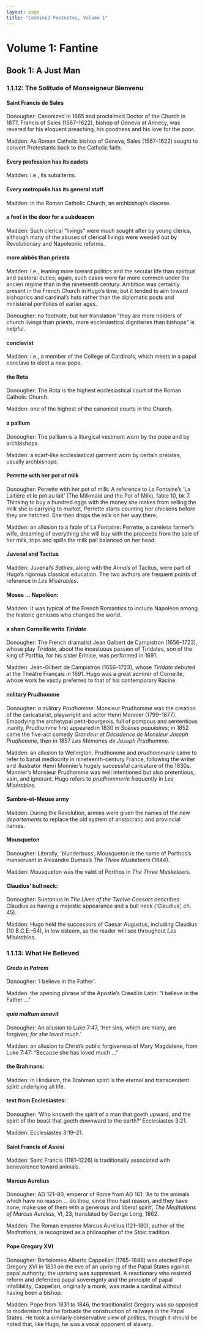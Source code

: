 ```yaml
---
layout: page
title: "Combined Footnotes, Volume 1"
---
```

# Volume 1: Fantine
## Book 1: A Just Man
### 1.1.12: The Solitude of Monseigneur Bienvenu

#### Saint Francis de Sales
Donougher: Canonized in 1665 and proclaimed Doctor of the Church in 1877, Francis of Sales (1567–1622), bishop of Geneva at Annecy, was revered for his eloquent preaching, his goodness and his love for the poor.

Madden: As Roman Catholic bishop of Geneva, Sales (1567–1622) sought to convert Protestants back to the Catholic faith.

#### Every profession has its cadets
Madden: i.e., its subalterns.

#### Every metropolis has its general staff
Madden: in the Roman Catholic Church, an archbishop’s diocese.

#### a foot in the door for a subdeacon
Madden: Such clerical “livings” were much sought after by young clerics, although many of the abuses of clerical livings were weeded out by Revolutionary and Napoleonic reforms.

#### more abbés than priests
Madden: i.e., leaning more toward politics and the secular life than spiritual and pastoral duties; again, such cases were far more common under the ancien régime than in the nineteenth century. Ambition was certainly present in the French Church in Hugo’s time, but it tended to aim toward bishoprics and cardinal’s hats rather than the diplomatic posts and ministerial portfolios of earlier ages.

Donougher: no footnote, but her translation "they are more holders of church livings than priests, more ecclesiastical dignitaries than bishops" is helpful.

#### conclavist
Madden: i.e., a member of the College of Cardinals, which meets in a papal conclave to elect a new pope.

#### the Rota
Donougher: The Rota is the highest ecclesiastical court of the Roman Catholic Church.

Madden: one of the highest of the canonical courts in the Church.

#### a pallium
Donougher: The pallium is a liturgical vestment worn by the pope and by archbishops.

Madden: a scarf-like ecclesiastical garment worn by certain prelates, usually archbishops.

#### Perrette with her pot of milk
Donougher: Perrette with her pot of milk: A reference to La Fontaine’s ‘La Laitière et le pot au lait’ (The Milkmaid and the Pot of Milk), fable 10, bk 7. Thinking to buy a hundred eggs with the money she makes from selling the milk she is carrying to market, Perrette starts counting her chickens before they are hatched. She then drops the milk on her way there.

Madden: an allusion to a fable of La Fontaine: Perrette, a careless farmer’s wife, dreaming of everything she will buy with the proceeds from the sale of her milk, trips and spills the milk pail balanced on her head.

#### Juvenal and Tacitus
Madden: Juvenal’s *Satires*, along with the *Annals* of Tacitus, were part of Hugo’s rigorous classical education. The two authors are frequent points of reference in *Les Misérables*.

#### Moses … Napoléon:
Madden: It was typical of the French Romantics to include Napoléon among the historic geniuses who changed the world.

#### a sham Corneille write *Tiridate*
Donougher: The French dramatist Jean Galbert de Campistron (1656–1723), whose play *Tiridate*, about the incestuous passion of Tiridates, son of the king of Parthia, for his sister Erinice, was performed in 1691.

Madden: Jean-Gilbert de Campistron (1656–1723), whose *Tiridate* debuted at the Théâtre Français in 1691. Hugo was a great admirer of Corneille, whose work he vastly preferred to that of his contemporary Racine.

#### military Prudhomme
Donougher: _a military Prudhomme_: Monsieur Prudhomme was the creation of the caricaturist, playwright and actor Henri Monnier (1799–1877). Embodying the archetypal petit-bourgeois, full of pompous and sententious inanity, Prudhomme first appeared in 1830 in _Scènes populaires_; in 1852 came the five-act comedy _Grandeur et Décadence de Monsieur Joseph Prudhomme_, then in 1857 _Les Mémoires de Joseph Prudhomme_.

Madden: an allusion to Wellington. Prudhomme and *prudhommerie* came to refer to banal mediocrity in nineteenth-century France, following the writer and illustrator Henri Monnier’s hugely successful caricature of the 1830s. Monnier’s Monsieur Prudhomme was well intentioned but also pretentious, vain, and ignorant. Hugo refers to *prudhommerie* frequently in *Les Misérables*.

#### Sambre-et-Meuse army
Madden: During the Revolution, armies were given the names of the new *départements* to replace the old system of aristocratic and provincial names.

#### Mousqueton
Donougher: Literally, ‘blunderbuss’, Mousqueton is the name of Porthos’s manservant in Alexandre Dumas’s _The Three Musketeers_ (1844).

Madden: Mousqueton was the valet of Porthos in *The Three Musketeers.*

#### Claudius’ bull neck:
Donougher: Suetonius in _The Lives of the Twelve Caesars_ describes Claudius as having a majestic appearance and a bull neck (‘Claudius’, ch. 45).

Madden: Hugo held the successors of Caesar Augustus, including Claudius (10 B.C.E.–54), in low esteem, as the reader will see throughout *Les Misérables*.

### 1.1.13: What He Believed

#### *Credo in Patrem*
Donougher: ‘I believe in the Father’.

Madden: the opening phrase of the Apostle’s Creed in Latin: “I believe in the Father …”

#### *quia multum amavit*
Donougher: An allusion to Luke 7:47, ‘Her sins, which are many, are forgiven; _for she loved much_.’

Madden: an allusion to Christ’s public forgiveness of Mary Magdelene, from Luke 7:47: “Because she has loved much …”

#### the Brahmans:
Madden: in Hinduism, the Brahman spirit is the eternal and transcendent spirit underlying all life.

#### text from Ecclesiastes:
Donougher: ‘Who knoweth the spirit of a man that goeth upward, and the spirit of the beast that goeth downward to the earth?’ Ecclesiastes 3:21.

Madden: Ecclesiastes 3:19–21.

#### Saint Francis of Assisi
Madden: Saint Francis (1181–1226) is traditionally associated with benevolence toward animals.

#### Marcus Aurelius
Donougher: AD 121–80, emperor of Rome from AD 161: ‘As to the animals which have no reason … do thou, since thou hast reason, and they have none, make use of them with a generous and liberal spirit’, _The Meditations of Marcus Aurelius_, VI, 23, translated by George Long, 1862.

Madden: The Roman emperor Marcus Aurelius (121–180), author of the *Meditations*, is recognized as a philosopher of the Stoic tradition.

#### Pope Gregory XVI
Donougher: Bartolomeo Alberto Cappellari (1765–1846) was elected Pope Gregory XVI in 1831 on the eve of an uprising of the Papal States against papal authority; the uprising was suppressed. A reactionary who resisted reform and defended papal sovereignty and the principle of papal infallibility, Cappellari, originally a monk, was made a cardinal without having been a bishop.

Madden: Pope from 1831 to 1846, the traditionalist Gregory was so opposed to modernism that he forbade the construction of railways in the Papal States. He took a similarly conservative view of politics, though it should be noted that, like Hugo, he was a vocal opponent of slavery.
